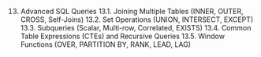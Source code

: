 13. Advanced SQL Queries
13.1. Joining Multiple Tables (INNER, OUTER, CROSS, Self-Joins)
13.2. Set Operations (UNION, INTERSECT, EXCEPT)
13.3. Subqueries (Scalar, Multi-row, Correlated, EXISTS)
13.4. Common Table Expressions (CTEs) and Recursive Queries
13.5. Window Functions (OVER, PARTITION BY, RANK, LEAD, LAG)